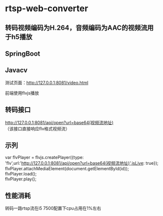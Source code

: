 # rtsp-web-converter

转码视频编码为H.264，音频编码为AAC的视频流用于h5播放<br>
---

SpringBoot  
---
Javacv
---

测试页面：http://127.0.0.1:8081/video.html<br>

前端使用flvjs播放<br>

转码接口
---
http://127.0.0.1:8081/api/open?url=base64(视频流地址)<br>
（该接口直接响应flv格式视频流）<br>

示列
---
var flvPlayer = flvjs.createPlayer({type: 'flv',url:'http://127.0.0.1:8081/api/open?url=base64(视频流地址)',isLive: true});
		flvPlayer.attachMediaElement(document.getElementById(id));<br>
		flvPlayer.load();<br>
		flvPlayer.play();<br>
		
性能消耗
---
转码一路rtsp流在i5 7500配置下cpu占用在1%左右
